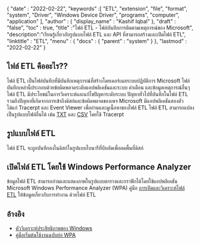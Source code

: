 {
  "date" : "2022-02-22",
  "keywords" :[ "ETL", "extension", "file", "format", "system", "Driver", "Windows Device Driver", "programs", "computer", "application" ],
  "author" : {
    "display_name" : "Kashif Iqbal"
},
  "draft" : "false",
  "toc" : true,
  "title" :"ไฟล์ ETL - ไฟล์บันทึกการติดตามเหตุการณ์ของ Microsoft",
  "description":"เรียนรู้เกี่ยวกับรูปแบบไฟล์ ETL และ API ที่สามารถสร้างและเปิดไฟล์ ETL",
  "linktitle" : "ETL",
  "menu" : {
    "docs" : {
      "parent" : "system"
}
},
  "lastmod" : "2022-02-22"
}

## ไฟล์ ETL คืออะไร??

ไฟล์ ETL เป็นไฟล์บันทึกที่มีบันทึกเหตุการณ์ที่สร้างโดยเคอร์เนลระบบปฏิบัติการ Microsoft ไฟล์บันทึกเหล่านี้ประกอบด้วยข้อผิดพลาดระดับแอปพลิเคชันและระบบ คำเตือน และข้อมูลเหตุการณ์อื่นๆ ไฟล์ ETL มีประโยชน์ในการวิเคราะห์และแก้ไขปัญหาระดับระบบ ปัญหาทั่วไปที่บันทึกในไฟล์ ETL รวมถึงปัญหาที่เกิดจากการเข้าถึงดิสก์และข้อผิดพลาดของเพจ Microsoft มีแอปพลิเคชันสองตัว ได้แก่ Tracerpt และ Event Viewer เพื่ออ่านและดูเนื้อหาของไฟล์ ETL ไฟล์ ETL สามารถแปลงเป็นรูปแบบไฟล์อื่นได้ เช่น [TXT](/th/word-processing/txt/) และ [CSV](/th/spreadsheet/csv/) โดยใช้ Tracerpt

## รูปแบบไฟล์ ETL

ไฟล์ ETL จะถูกบันทึกลงในดิสก์ในรูปแบบไบนารีที่บีบอัดเพื่อลดพื้นที่ดิสก์

## เปิดไฟล์ ETL โดยใช้ Windows Performance Analyzer

ข้อมูลไฟล์ ETL สามารถอ่านและแสดงภาพในรูปแบบตารางและกราฟิกได้โดยใช้แอปพลิเคชัน Microsoft Windows Performance Analyzer (WPA) คู่มือ [การเปิดและวิเคราะห์ไฟล์ ETL](https://learn.microsoft.com/en-us/windows-hardware/test/wpt/opening-and-analyzing-etl-files-in-wpa) ให้ข้อมูลเกี่ยวกับการทำงาน ด้วยไฟล์ ETL

## อ้างอิง

* [ตัววิเคราะห์ประสิทธิภาพของ Windows](https://learn.microsoft.com/en-us/windows-hardware/test/wpt/getting-started--windows-performance-analyzer--wpa-)
* [คู่มือเริ่มต้นใช้งานฉบับย่อ WPA](https://learn.microsoft.com/en-us/windows-hardware/test/wpt/wpa-quick-start-guide)

